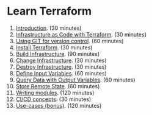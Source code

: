 # Learn Terraform

1. [Introduction](1-introduction.md). (30 minutes)
2. [Infrastructure as Code with Terraform](2-infrastructure-as-code-with-terraform.md). (30 minutes)
3. [Using GIT for version control](3-using-git-for-version-control.md). (60 minutes)
4. [Install Terraform](4-install-terraform.md). (30 minutes)
5. [Build Infrastructure](5-build-infrastructure.md). (90 minutes)
6. [Change Infrastructure](6-change-infrastructure.md). (30 minutes)
7. [Destroy Infrastructure](7-destroy-infrastructure.md). (30 minutes)
8. [Define Input Variables](). (60 minutes)
9. [Query Data with Output Variables](). (60 minutes) 
10. [Store Remote State](). (60 minutes) 
11. [Writing modules](). (120 minutes) 
12. [CI/CD concepts](). (30 minutes)
13. [Use-cases (bonus)](). (120 minutes)
